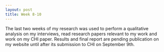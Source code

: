 ```yaml
---
layout: post
title: Week 8-10 
---
```


The last two weeks of my research was used to perform a qualitative analysis on my interviews, read research papers relevant to my work and work on my CHI paper. Results and final report are pending publication on my website until after its submission to CHI on September 9th. 
